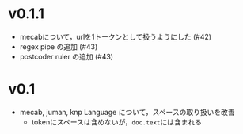 # v0.1.1

- mecabについて，urlを1トークンとして扱うようにした (#42)
- regex pipe の追加 (#43)
- postcoder ruler の追加 (#43)

# v0.1

- mecab, juman, knp Language について，スペースの取り扱いを改善
  - tokenにスペースは含めないが，`doc.text`には含まれる